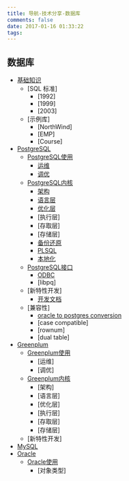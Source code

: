 ```yaml
---
title: 导航-技术分享-数据库
comments: false
date: 2017-01-16 01:33:22
tags:
---
```


<i class="icon-copy"></i> 数据库
----------
- [基础知识](/tags/%E6%95%B0%E6%8D%AE%E5%BA%93/)
    - [SQL 标准]
        - [1992]
        - [1999]
        - [2003]
    - [示例库]
        - [NorthWind]
        - [EMP]
        - [Course]
- [PostgreSQL](/tags/PostgreSQL/)
    - [PostgreSQL使用](/tags/PostgreSQL/)
        - [运维]()
        - [调优](/tags/调优/)
    - [PostgreSQL内核](/tags/PostgreSQL/)
        - [架构](/tags/架构/)
        - [语言层](/tags/语言层/)
        - [优化层](/tags/优化层)
        - [执行层]
        - [存取层]
        - [存储层]
        - [备份还原](/tags/备份还原/)
        - [PLSQL](/tags/PLSQL/)
        - [本地化](/tags/本地化/)
	- [PostgreSQL接口](/tags/接口/)
		- [ODBC](/tags/ODBC/)
		- [libpq]
	- [新特性开发]
        - [开发文档](/uploads/pgdoc/index.html)
    - [兼容性]
        - [oracle to postgres conversion](https://wiki.postgresql.org/wiki/Oracle_to_Postgres_Conversion)
        - [case compatible]
        - [rownum]
        - [dual table]
- [Greenplum](/tags/Greenplum/)
    - [Greenplum使用](/tags/Greenplum/)
        - [运维]
        - [调优]
    - [Greenplum内核](/tags/Greenplum/)
        - [架构]
        - [语言层]
        - [优化层]
        - [执行层]
        - [存取层]
        - [存储层]
	- [新特性开发]
- [MySQL](/tags/MySQL/)
- [Oracle]()
	- [Oracle使用]()
		- [对象类型]
